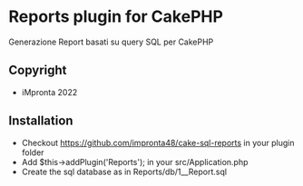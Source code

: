 # Reports plugin for CakePHP
Generazione Report basati su query SQL per CakePHP

## Copyright
- iMpronta 2022

## Installation
- Checkout https://github.com/impronta48/cake-sql-reports in your plugin folder
- Add $this->addPlugin('Reports'); in your src/Application.php
- Create the sql database as in Reports/db/1__Report.sql

